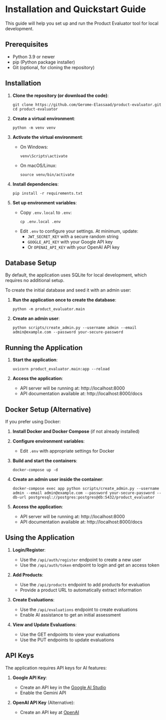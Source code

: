 # Installation and Quickstart Guide

This guide will help you set up and run the Product Evaluator tool for local development.

## Prerequisites

- Python 3.9 or newer
- pip (Python package installer)
- Git (optional, for cloning the repository)

## Installation

1. **Clone the repository (or download the code)**:
   ```
   git clone https://github.com/Gerome-Elassaad/product-evaluator.git
   cd product-evaluator
   ```

2. **Create a virtual environment**:
   ```
   python -m venv venv
   ```

3. **Activate the virtual environment**:
   - On Windows:
     ```
     venv\Scripts\activate
     ```
   - On macOS/Linux:
     ```
     source venv/bin/activate
     ```

4. **Install dependencies**:
   ```
   pip install -r requirements.txt
   ```

5. **Set up environment variables**:
   - Copy `.env.local` to `.env`:
     ```
     cp .env.local .env
     ```
   - Edit `.env` to configure your settings. At minimum, update:
     - `JWT_SECRET_KEY` with a secure random string
     - `GOOGLE_API_KEY` with your Google API key
     - Or `OPENAI_API_KEY` with your OpenAI API key

## Database Setup

By default, the application uses SQLite for local development, which requires no additional setup.

To create the initial database and seed it with an admin user:

1. **Run the application once to create the database**:
   ```
   python -m product_evaluator.main
   ```

2. **Create an admin user**:
   ```
   python scripts/create_admin.py --username admin --email admin@example.com --password your-secure-password
   ```

## Running the Application

1. **Start the application**:
   ```
   uvicorn product_evaluator.main:app --reload
   ```

2. **Access the application**:
   - API server will be running at: http://localhost:8000
   - API documentation available at: http://localhost:8000/docs

## Docker Setup (Alternative)

If you prefer using Docker:

1. **Install Docker and Docker Compose** (if not already installed)

2. **Configure environment variables**:
   - Edit `.env` with appropriate settings for Docker

3. **Build and start the containers**:
   ```
   docker-compose up -d
   ```

4. **Create an admin user inside the container**:
   ```
   docker-compose exec app python scripts/create_admin.py --username admin --email admin@example.com --password your-secure-password --db-url postgresql://postgres:postgres@db:5432/product_evaluator
   ```

5. **Access the application**:
   - API server will be running at: http://localhost:8000
   - API documentation available at: http://localhost:8000/docs

## Using the Application

1. **Login/Register**:
   - Use the `/api/auth/register` endpoint to create a new user
   - Use the `/api/auth/token` endpoint to login and get an access token

2. **Add Products**:
   - Use the `/api/products` endpoint to add products for evaluation
   - Provide a product URL to automatically extract information

3. **Create Evaluations**:
   - Use the `/api/evaluations` endpoint to create evaluations
   - Enable AI assistance to get an initial assessment

4. **View and Update Evaluations**:
   - Use the GET endpoints to view your evaluations
   - Use the PUT endpoints to update evaluations

## API Keys

The application requires API keys for AI features:

1. **Google API Key**:
   - Create an API key in the [Google AI Studio](https://makersuite.google.com/)
   - Enable the Gemini API

2. **OpenAI API Key** (Alternative):
   - Create an API key at [OpenAI](https://platform.openai.com/)